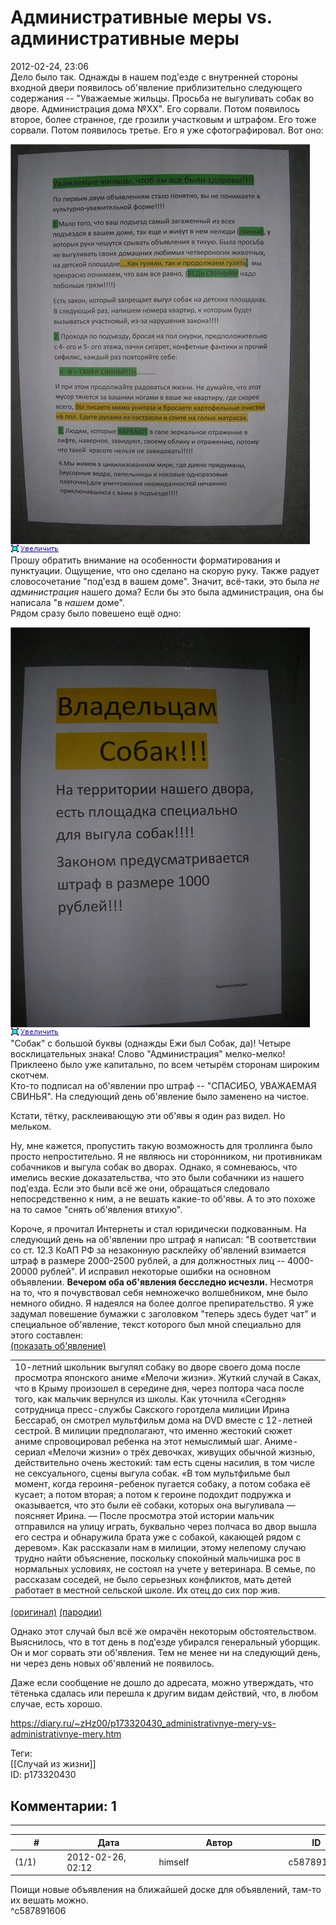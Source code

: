 Административные меры vs. административные меры
===============================================

  
2012-02-24, 23:06  
 Дело было так. Однажды в нашем под'езде с внутренней стороны входной двери появилось об'явление приблизительно следующего содержания -- "Уважаемые жильцы. Просьба не выгуливать собак во дворе. Администрация дома №ХХ". Его сорвали. Потом появилось второе, более странное, где грозили участковым и штрафом. Его тоже сорвали. Потом появилось третье. Его я уже сфотографировал. Вот оно:   
   
   [![](pics/b52922fc6f2bt.jpg)](http://radikal.ru/F/s017.radikal.ru/i421/1202/e9/b52922fc6f2b.jpg)     
 Прошу обратить внимание на особенности форматирования и пунктуации. Ощущение, что оно сделано на скорую руку. Также радует словосочетание "под'езд в вашем доме". Значит, всё-таки, это была  *не администрация*  нашего дома? Если бы это была администрация, она бы написала "в  *нашем*  доме".   
 Рядом сразу было повешено ещё одно:   
   
   [![](pics/1ec39fb6594dt.jpg)](http://radikal.ru/F/s58.radikal.ru/i160/1202/7f/1ec39fb6594d.jpg)     
 "Собак" с большой буквы (однажды Ежи был Собак, да)! Четыре восклицательных знака! Слово "Администрация" мелко-мелко!   
 Приклеено было уже капитально, по всем четырём сторонам широким скотчем.   
 Кто-то подписал на об'явлении про штраф -- "СПАСИБО, УВАЖАЕМАЯ СВИНЬЯ". На следующий день об'явление было заменено на чистое.   
   
 Кстати, тётку, расклеивающую эти об'явы я один раз видел. Но мельком.   
   
 Ну, мне кажется, пропустить такую возможность для троллинга было просто непростительно. Я не являюсь ни сторонником, ни противникам собачников и выгула собак во дворах. Однако, я сомневаюсь, что имелись веские доказательства, что это были собачники из нашего под'езда. Если это были всё же они, обращаться следовало непосредственно к ним, а не вешать какие-то об'явы. А то это похоже на то самое "снять об'явления втихую".   
   
 Короче, я прочитал Интернеты и стал юридически подкованным. На следующий день на об'явлении про штраф я написал: "В соответствии со ст. 12.3 КоАП РФ за незаконную расклейку об'явлений взимается штраф в размере 2000-2500 рублей, а для должностных лиц -- 4000-20000 рублей". И исправил некоторые ошибки на основном объявлении.  **Вечером оба об'явления бесследно исчезли.**  Несмотря на то, что я почувствовал себя немножечко волшебником, мне было немного обидно. Я надеялся на более долгое препирательство. Я уже задумал повешение бумажки с заголовком "теперь здесь будет чат" и специальное об'явление, текст которого был мной специально для этого составлен:   
  [(показать об'явление)](https://zHz00.diary.ru/p173320430.htm?index=1#linkmore173320430m1)      
 

|  |
| --- |
|  10-летний школьник выгулял собаку во дворе своего дома после просмотра японского аниме «Мелочи жизни». Жуткий случай в Саках, что в Крыму произошел в середине дня, через полтора часа после того, как мальчик вернулся из школы. Как уточнила «Сегодня» сотрудница пресс-службы Сакского горотдела милиции Ирина Бессараб, он смотрел мультфильм дома на DVD вместе с 12-летней сестрой. В милиции предполагают, что именно жестокий сюжет аниме спровоцировал ребенка на этот немыслимый шаг.   Аниме-сериал «Мелочи жизни» о трёх девочках, живущих обычной жизнью, действительно очень жестокий: там есть сцены насилия, в том числе не сексуального, сцены выгула собак. «В том мультфильме был момент, когда героиня-ребенок пугается собаку, а потом собака её кусает; а потом вторая; а потом к героине подохдит подружка и оказывается, что это были её собаки, которых она выгуливала — поясняет Ирина. — После просмотра этой истории мальчик отправился на улицу играть, буквально через полчаса во двор вышла его сестра и обнаружила брата уже с собакой, какающей рядом с деревом». Как рассказали нам в милиции, этому нелепому случаю трудно найти объяснение, поскольку спокойный мальчишка рос в нормальных условиях, не состоял на учете у ветеринара. В семье, по рассказам соседей, не было серьезных конфликтов, мать детей работает в местной сельской школе. Их отец до сих пор жив.  |

   
  [(оригинал)](http://www.segodnya.ua/news/14209190.html)   [(пародии)](http://pastebin.com/qZfB7H7C)    
     
   
 Однако этот случай был всё же омрачён некоторым обстоятельством. Выяснилось, что в тот день в под'езде убирался генеральный уборщик. Он и мог сорвать эти об'явления. Тем не менее ни на следующий день, ни через день новых об'явлений не появилось.   
   
 Даже если сообщение не дошло до адресата, можно утверждать, что тётенька сдалась или перешла к другим видам действий, что, в любом случае, есть хорошо.   
  
<https://diary.ru/~zHz00/p173320430_administrativnye-mery-vs-administrativnye-mery.htm>  
  
Теги:  
[[Случай из жизни]]  
ID: p173320430  


Комментарии: 1
--------------

  


---



|         #         |              Дата              |                     Автор                     |           ID           |
| --- | --- | --- | --- |
| (1/1) | 2012-02-26, 02:12 | himself | c587891606 |

  
 Поищи новые объявления на ближайшей доске для объявлений, там-то их вешать можно.   
 ^c587891606